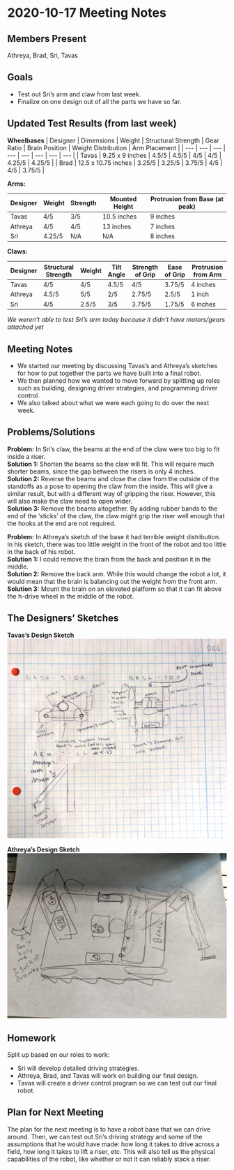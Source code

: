 # 2020-10-17 Meeting Notes

## Members Present  
Athreya, Brad, Sri, Tavas

## Goals  
- Test out Sri’s arm and claw from last week.
- Finalize on one design out of all the parts we have so far.

## Updated Test Results (from last week)

**Wheelbases**
| Designer | Dimensions | Weight | Structural Strength | Gear Ratio | Brain Position | Weight Distribution | Arm Placement |
| --- | --- | --- | --- | --- | --- | --- | --- |
| Tavas | 9.25 x 9 inches | 4.5/5 | 4.5/5 | 4/5 | 4/5 | 4.25/5 | 4.25/5 |
| Brad | 12.5 x 10.75 inches | 3.25/5 | 3.25/5 | 3.75/5 | 4/5 | 4/5 | 3.75/5 |

**Arms:**

| Designer | Weight | Strength | Mounted Height | Protrusion from Base (at peak)  |
| --- | --- | --- | --- | --- |
| Tavas | 4/5 | 3/5 | 10.5 inches | 9 inches |
| Athreya | 4/5 | 4/5 | 13 inches | 7 inches |
| Sri | 4.25/5 | N/A | N/A | 8 inches |


**Claws:**

| Designer | Structural Strength | Weight | Tilt Angle | Strength of Grip | Ease of Grip | Protrusion from Arm | 
| --- | --- | --- | --- | --- | --- | --- |
| Tavas | 4/5 | 4/5 | 4.5/5 | 4/5 | 3.75/5 | 4 inches |
| Athreya | 4.5/5 | 5/5 | 2/5 | 2.75/5 | 2.5/5 | 1 inch |
| Sri | 4/5 | 2.5/5 | 3/5 | 3.75/5 | 1.75/5 | 6 inches |

*We weren’t able to test Sri’s arm today because it didn’t have motors/gears attached yet*


## Meeting Notes
- We started our meeting by discussing Tavas’s and Athreya’s sketches for how to put together the parts we have built into a final robot. 
- We then planned how we wanted to move forward by splitting up roles such as building, designing driver strategies, and programming driver control. 
- We also talked about what we were each going to do over the next week.

## Problems/Solutions

**Problem:** In Sri’s claw, the beams at the end of the claw were too big to fit inside a riser.  
**Solution 1:** Shorten the beams so the claw will fit. This will require much shorter beams, since the gap between the risers is only 4 inches.  
**Solution 2:** Reverse the beams and close the claw from the outside of the standoffs as a pose to opening the claw from the inside. This will give a similar result, but with a different way of gripping the riser. However, this will also make the claw need to open wider.  
**Solution 3:** Remove the beams altogether. By adding rubber bands to the end of the ‘sticks’ of the claw, the claw might grip the riser well enough that the hooks at the end are not required.  

**Problem:** In Athreya’s sketch of the base it had terrible weight distribution. In his sketch, there was too little weight in the front of the robot and too little in the back of his robot.  
**Solution 1:** I could remove the brain from the back and position it in the middle.  
**Solution 2:** Remove the back arm. While this would change the robot a lot, it would mean that the brain is balancing out the weight from the front arm.  
**Solution 3:** Mount the brain on an elevated platform so that it can fit above the h-drive wheel in the middle of the robot.

## The Designers’ Sketches  

**Tavas’s Design Sketch**
![Tavas’s Design Sketch](../img/2020-10-17-sketch-Tavas.jpg)

**Athreya’s Design Sketch**
![Athreya’s Design Sketch](../img/2020-10-17-sketch-Athreya.jpg)

## Homework  
Split up based on our roles to work:
- Sri will develop detailed driving strategies.
- Athreya, Brad, and Tavas will work on building our final design.
- Tavas will create a driver control program so we can test out our final robot.

## Plan for Next Meeting  
The plan for the next meeting is to have a robot base that we can drive around. Then, we can test out Sri’s driving strategy and some of the assumptions that he would have made: how long it takes to drive across a field, how long it takes to lift a riser, etc. This will also tell us the physical capabilities of the robot, like whether or not it can reliably stack a riser.

